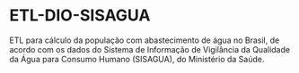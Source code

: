 # ETL-DIO-SISAGUA
ETL para cálculo da população com abastecimento de água no Brasil, de acordo com os dados do Sistema de Informação de Vigilância da Qualidade da Água para Consumo Humano (SISAGUA), do Ministério da Saúde.
